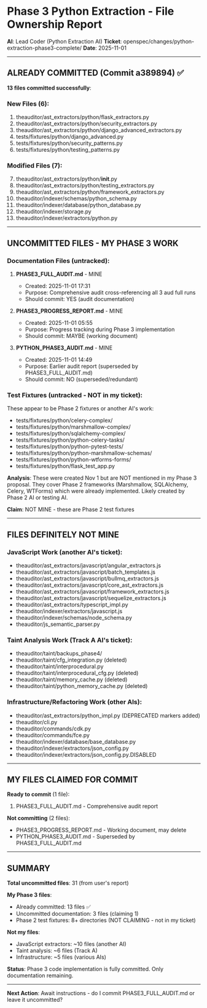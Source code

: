 # Phase 3 Python Extraction - File Ownership Report
**AI**: Lead Coder (Python Extraction AI)
**Ticket**: openspec/changes/python-extraction-phase3-complete/
**Date**: 2025-11-01

---

## ALREADY COMMITTED (Commit a389894) ✅

**13 files committed successfully**:

### New Files (6):
1. theauditor/ast_extractors/python/flask_extractors.py
2. theauditor/ast_extractors/python/security_extractors.py
3. theauditor/ast_extractors/python/django_advanced_extractors.py
4. tests/fixtures/python/django_advanced.py
5. tests/fixtures/python/security_patterns.py
6. tests/fixtures/python/testing_patterns.py

### Modified Files (7):
7. theauditor/ast_extractors/python/__init__.py
8. theauditor/ast_extractors/python/testing_extractors.py
9. theauditor/ast_extractors/python/framework_extractors.py
10. theauditor/indexer/schemas/python_schema.py
11. theauditor/indexer/database/python_database.py
12. theauditor/indexer/storage.py
13. theauditor/indexer/extractors/python.py

---

## UNCOMMITTED FILES - MY PHASE 3 WORK

### Documentation Files (untracked):

1. **PHASE3_FULL_AUDIT.md** - MINE
   - Created: 2025-11-01 17:31
   - Purpose: Comprehensive audit cross-referencing all 3 aud full runs
   - Should commit: YES (audit documentation)

2. **PHASE3_PROGRESS_REPORT.md** - MINE
   - Created: 2025-11-01 05:55
   - Purpose: Progress tracking during Phase 3 implementation
   - Should commit: MAYBE (working document)

3. **PYTHON_PHASE3_AUDIT.md** - MINE
   - Created: 2025-11-01 14:49
   - Purpose: Earlier audit report (superseded by PHASE3_FULL_AUDIT.md)
   - Should commit: NO (superseded/redundant)

### Test Fixtures (untracked - NOT in my ticket):

These appear to be Phase 2 fixtures or another AI's work:
- tests/fixtures/python/celery-complex/
- tests/fixtures/python/marshmallow-complex/
- tests/fixtures/python/sqlalchemy-complex/
- tests/fixtures/python/python-celery-tasks/
- tests/fixtures/python/python-pytest-tests/
- tests/fixtures/python/python-marshmallow-schemas/
- tests/fixtures/python/python-wtforms-forms/
- tests/fixtures/python/flask_test_app.py

**Analysis**: These were created Nov 1 but are NOT mentioned in my Phase 3 proposal. They cover Phase 2 frameworks (Marshmallow, SQLAlchemy, Celery, WTForms) which were already implemented. Likely created by Phase 2 AI or testing AI.

**Claim**: NOT MINE - these are Phase 2 test fixtures

---

## FILES DEFINITELY NOT MINE

### JavaScript Work (another AI's ticket):
- theauditor/ast_extractors/javascript/angular_extractors.js
- theauditor/ast_extractors/javascript/batch_templates.js
- theauditor/ast_extractors/javascript/bullmq_extractors.js
- theauditor/ast_extractors/javascript/core_ast_extractors.js
- theauditor/ast_extractors/javascript/framework_extractors.js
- theauditor/ast_extractors/javascript/sequelize_extractors.js
- theauditor/ast_extractors/typescript_impl.py
- theauditor/indexer/extractors/javascript.js
- theauditor/indexer/schemas/node_schema.py
- theauditor/js_semantic_parser.py

### Taint Analysis Work (Track A AI's ticket):
- theauditor/taint/backups_phase4/
- theauditor/taint/cfg_integration.py (deleted)
- theauditor/taint/interprocedural.py
- theauditor/taint/interprocedural_cfg.py (deleted)
- theauditor/taint/memory_cache.py (deleted)
- theauditor/taint/python_memory_cache.py (deleted)

### Infrastructure/Refactoring Work (other AIs):
- theauditor/ast_extractors/python_impl.py (DEPRECATED markers added)
- theauditor/cli.py
- theauditor/commands/cdk.py
- theauditor/commands/fce.py
- theauditor/indexer/database/base_database.py
- theauditor/indexer/extractors/json_config.py
- theauditor/indexer/extractors/json_config.py.DISABLED

---

## MY FILES CLAIMED FOR COMMIT

**Ready to commit** (1 file):
1. PHASE3_FULL_AUDIT.md - Comprehensive audit report

**Not committing** (2 files):
- PHASE3_PROGRESS_REPORT.md - Working document, may delete
- PYTHON_PHASE3_AUDIT.md - Superseded by PHASE3_FULL_AUDIT.md

---

## SUMMARY

**Total uncommitted files**: 31 (from user's report)

**My Phase 3 files**:
- Already committed: 13 files ✅
- Uncommitted documentation: 3 files (claiming 1)
- Phase 2 test fixtures: 8+ directories (NOT CLAIMING - not in my ticket)

**Not my files**:
- JavaScript extractors: ~10 files (another AI)
- Taint analysis: ~6 files (Track A)
- Infrastructure: ~5 files (various AIs)

**Status**: Phase 3 code implementation is fully committed. Only documentation remaining.

---

**Next Action**: Await instructions - do I commit PHASE3_FULL_AUDIT.md or leave it uncommitted?

